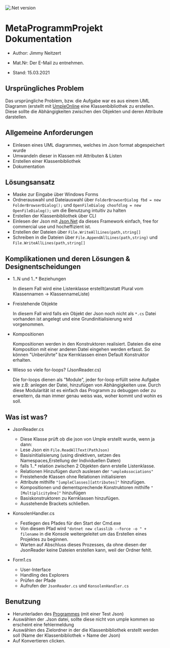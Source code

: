 ![.Net version ](https://img.shields.io/badge/.NET-5.0-blue)
# MetaProgrammProjekt Dokumentation
* Author: Jimmy Neitzert

* Mat.Nr: Der E-Mail zu entnehmen. 

* Stand: 15.03.2021

## Ursprüngliches Problem
Das ursprüngliche Problem, bzw. die Aufgabe war es aus einem UML Diagramm (erstellt mit [UmpleOnline](https://cruise.umple.org/umpleonline/) eine Klassenbibliothek zu erstellen.
Diese sollte die Abhängigkeiten zwischen den Objekten und deren Attribute darstellen.

## Allgemeine Anforderungen
- Einlesen eines UML diagrammes, welches im Json format abgespeichert wurde
- Umwandeln dieser in Klassen mit Attributen & Listen
- Erstellen einer Klassenbibliothek
- Dokumentation

## Lösungsansatz 
- Maske zur Eingabe über Windows Forms
- Ordnerauswahl und Dateiauswahl über `FolderBrowserDialog fbd = new FolderBrowserDialog();` und `OpenFileDialog choofdlog = new OpenFileDialog();` um die Benutzung intuitiv zu halten
- Erstellen der Klassenbibliothek über CLI
- Einlesen der Json mit [Json.Net](https://www.newtonsoft.com/json) da dieses Framework einfach, free for commercial use und hocheffizient ist.
- Erstellen der Dateien über `File.WriteAllLines(path,string[]`
- Schreiben in die Dateien über `File.AppendAllLines(path,string)` und `File.WriteAllLines(path,string[]`

## Komplikationen und deren Lösungen & Designentscheidungen
- 1..N und 1..* Beziehungen

  In diesem Fall wird eine Listenklasse erstellt(anstatt Plural vom Klassennamen -> KlassennameListe)

- Freistehende Objekte

  In diesem Fall wird falls ein Objekt der Json noch nicht als `*.cs` Datei vorhanden ist angelegt und eine Grundinitialisierung wird vorgenommen.

- Kompositionen

  Kompositionen werden in den Konstruktoren realisiert. Dateien die eine Komposition mit einer anderen Datei eingehen werden erfasst. So können "Unberührte" bzw Kernklassen
einen Default Konstruktor erhalten.

- Wieso so viele for-loops? (JsonReader.cs)

  Die for-loops dienen als "Module", jeder for-loop erfüllt seine Aufgabe wie z.B: anlegen der Datei, hinzufügen von Abhängigkeiten usw. Durch diese Modularität ist es einfach 
das Programm zu debuggen oder zu erweitern, da man immer genau weiss was, woher kommt und wohin es soll.


## Was ist was?

- JsonReader.cs
  - Diese Klasse prüft ob die json von Umple erstellt wurde, wenn ja dann:
  - Lese Json ein `File.ReadAllText(PathJson)`
  - Basisinitialisierung (using direktiven, setzen des Namespaces,Erstellung der Individuellen Daten)
  - falls 1..* relation zwischen 2 Objekten dann erstelle Listenklasse.
  - Relationen Hinzufügen durch auslesen der `"umpleAssociations"`
  - Freistehende Klassen ohne Relationen initialisieren
  - Attribute mithilfe `"[umpleClasses][attributes]"` hinzufügen.
  - Kompositionen und dementsprechende Konstruktoren mithilfe `"[MultiplicityOne]"` hinzufügen
  - Basiskonstruktoren zu Kernklassen hinzufügen.
  - Ausstehende Brackets schließen.

- KonsolenHandler.cs
  - Festlegen des Pfades für den Start der Cmd.exe
  - Von diesem Pfad wird `"dotnet new classlib --force -o " + filename` in die Konsole weitergeleitet um das Erstellen eines Projektes zu beginnen.
  - Warten auf Abschluss dieses Prozesses, da ohne diesen der JsonReader keine Dateien erstellen kann, weil der Ordner fehlt.

- Form1.cs
  - User-Interface
  - Handling des Explorers
  - Prüfen der Pfade
  - Aufrufen der `JsonReader.cs` und `KonsolenHandler.cs`

## Benutzung
- Herunterladen des [Programmes](https://github.com/jimmymeister98/MetaProgrammProjekt/releases) (mit einer Test Json)
- Auswählen der .Json datei, sollte diese nicht von umple kommen so erscheint eine fehlermeldung
- Auswählen des Zielordner in der die Klassenbibliothek erstellt werden soll (Name der Klassenbibliothek = Name der Json)
- Auf Konvertieren clicken.
